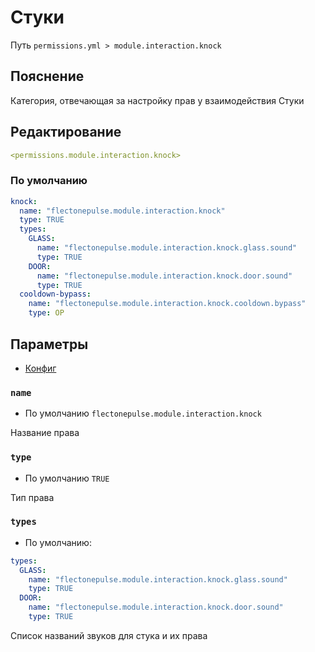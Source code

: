 # Стуки
Путь `permissions.yml > module.interaction.knock`

## Пояснение
Категория, отвечающая за настройку прав у взаимодействия Стуки

## Редактирование
```yaml
<permissions.module.interaction.knock>
```

### По умолчанию
```yaml
knock:
  name: "flectonepulse.module.interaction.knock"
  type: TRUE
  types:
    GLASS:
      name: "flectonepulse.module.interaction.knock.glass.sound"
      type: TRUE
    DOOR:
      name: "flectonepulse.module.interaction.knock.door.sound"
      type: TRUE
  cooldown-bypass:
    name: "flectonepulse.module.interaction.knock.cooldown.bypass"
    type: OP
```

## Параметры

- [Конфиг](/ru/config/module/interaction/knock/)

### `name`
- По умолчанию `flectonepulse.module.interaction.knock`

Название права

### `type`
- По умолчанию `TRUE`

Тип права

### `types`
- По умолчанию:
```yaml
types:
  GLASS:
    name: "flectonepulse.module.interaction.knock.glass.sound"
    type: TRUE
  DOOR:
    name: "flectonepulse.module.interaction.knock.door.sound"
    type: TRUE
```

Список названий звуков для стука и их права

<!--@include: @/ru/parts/permission.md-->

